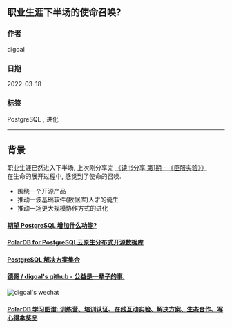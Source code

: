 ## 职业生涯下半场的使命召唤?  
      
### 作者      
digoal      
      
### 日期      
2022-03-18     
      
### 标签      
PostgreSQL , 进化       
      
----      
      
## 背景    
职业生涯已然进入下半场, 上次刚分享完 [《读书分享 第1期 - 《臣服实验》》](../202203/20220312_01.md)    
在生命的展开过程中, 感觉到了使命的召唤.    
  
- 围绕一个开源产品  
- 推动一波基础软件(数据库)人才的诞生  
- 推动一场更大规模协作方式的进化  
  
    
  
#### [期望 PostgreSQL 增加什么功能?](https://github.com/digoal/blog/issues/76 "269ac3d1c492e938c0191101c7238216")
  
  
#### [PolarDB for PostgreSQL云原生分布式开源数据库](https://github.com/ApsaraDB/PolarDB-for-PostgreSQL "57258f76c37864c6e6d23383d05714ea")
  
  
#### [PostgreSQL 解决方案集合](https://yq.aliyun.com/topic/118 "40cff096e9ed7122c512b35d8561d9c8")
  
  
#### [德哥 / digoal's github - 公益是一辈子的事.](https://github.com/digoal/blog/blob/master/README.md "22709685feb7cab07d30f30387f0a9ae")
  
  
![digoal's wechat](../pic/digoal_weixin.jpg "f7ad92eeba24523fd47a6e1a0e691b59")
  
  
#### [PolarDB 学习图谱: 训练营、培训认证、在线互动实验、解决方案、生态合作、写心得拿奖品](https://www.aliyun.com/database/openpolardb/activity "8642f60e04ed0c814bf9cb9677976bd4")
  
